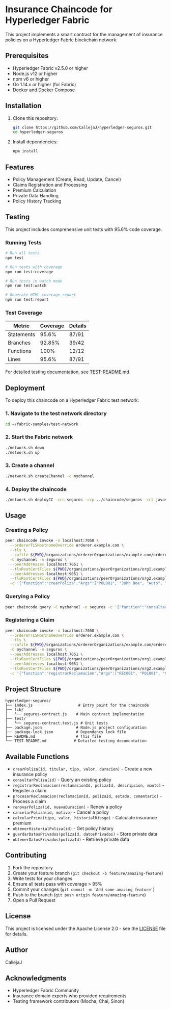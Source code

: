 # Insurance Chaincode for Hyperledger Fabric

This project implements a smart contract for the management of insurance policies on a Hyperledger Fabric blockchain network.

## Prerequisites

- Hyperledger Fabric v2.5.0 or higher
- Node.js v12 or higher
- npm v6 or higher
- Go 1.14.x or higher (for Fabric)
- Docker and Docker Compose

## Installation

1. Clone this repository:

   ```bash
   git clone https://github.com/CallejaJ/hyperledger-seguros.git
   cd hyperledger-seguros
   ```

2. Install dependencies:
   ```bash
   npm install
   ```

## Features

- Policy Management (Create, Read, Update, Cancel)
- Claims Registration and Processing
- Premium Calculation
- Private Data Handling
- Policy History Tracking

## Testing

This project includes comprehensive unit tests with 95.6% code coverage.

### Running Tests

```bash
# Run all tests
npm test

# Run tests with coverage
npm run test:coverage

# Run tests in watch mode
npm run test:watch

# Generate HTML coverage report
npm run test:report
```

### Test Coverage

| Metric     | Coverage | Details |
| ---------- | -------- | ------- |
| Statements | 95.6%    | 87/91   |
| Branches   | 92.85%   | 39/42   |
| Functions  | 100%     | 12/12   |
| Lines      | 95.6%    | 87/91   |

For detailed testing documentation, see [TEST-README.md](./TEST-README.md).

## Deployment

To deploy this chaincode on a Hyperledger Fabric test network:

### 1. Navigate to the test network directory

```bash
cd ~/fabric-samples/test-network
```

### 2. Start the Fabric network

```bash
./network.sh down
./network.sh up
```

### 3. Create a channel

```bash
./network.sh createChannel -c mychannel
```

### 4. Deploy the chaincode

```bash
./network.sh deployCC -ccn seguros -ccp ../chaincode/seguros -ccl javascript
```

## Usage

### Creating a Policy

```bash
peer chaincode invoke -o localhost:7050 \
  --ordererTLSHostnameOverride orderer.example.com \
  --tls \
  --cafile ${PWD}/organizations/ordererOrganizations/example.com/orderers/orderer.example.com/msp/tlscacerts/tlsca.example.com-cert.pem \
  -C mychannel -n seguros \
  --peerAddresses localhost:7051 \
  --tlsRootCertFiles ${PWD}/organizations/peerOrganizations/org1.example.com/peers/peer0.org1.example.com/tls/ca.crt \
  --peerAddresses localhost:9051 \
  --tlsRootCertFiles ${PWD}/organizations/peerOrganizations/org2.example.com/peers/peer0.org2.example.com/tls/ca.crt \
  -c '{"function":"crearPoliza","Args":["POL001", "John Doe", "Auto", "10000", "12"]}'
```

### Querying a Policy

```bash
peer chaincode query -C mychannel -n seguros -c '{"function":"consultarPoliza","Args":["POL001"]}'
```

### Registering a Claim

```bash
peer chaincode invoke -o localhost:7050 \
  --ordererTLSHostnameOverride orderer.example.com \
  --tls \
  --cafile ${PWD}/organizations/ordererOrganizations/example.com/orderers/orderer.example.com/msp/tlscacerts/tlsca.example.com-cert.pem \
  -C mychannel -n seguros \
  --peerAddresses localhost:7051 \
  --tlsRootCertFiles ${PWD}/organizations/peerOrganizations/org1.example.com/peers/peer0.org1.example.com/tls/ca.crt \
  --peerAddresses localhost:9051 \
  --tlsRootCertFiles ${PWD}/organizations/peerOrganizations/org2.example.com/peers/peer0.org2.example.com/tls/ca.crt \
  -c '{"function":"registrarReclamacion","Args":["REC001", "POL001", "Collision damage", "500"]}'
```

## Project Structure

```
hyperledger-seguros/
├── index.js                    # Entry point for the chaincode
├── lib/
│   └── seguros-contract.js    # Main contract implementation
├── test/
│   └── seguros-contract.test.js # Unit tests
├── package.json               # Node.js project configuration
├── package-lock.json          # Dependency lock file
├── README.md                  # This file
└── TEST-README.md            # Detailed testing documentation
```

## Available Functions

- `crearPoliza(id, titular, tipo, valor, duracion)` - Create a new insurance policy
- `consultarPoliza(id)` - Query an existing policy
- `registrarReclamacion(reclamacionId, polizaId, descripcion, monto)` - Register a claim
- `procesarReclamacion(reclamacionId, polizaId, estado, comentario)` - Process a claim
- `renovarPoliza(id, nuevaDuracion)` - Renew a policy
- `cancelarPoliza(id, motivo)` - Cancel a policy
- `calcularPrima(tipo, valor, historialRiesgo)` - Calculate insurance premium
- `obtenerHistorialPoliza(id)` - Get policy history
- `guardarDatosPrivados(polizaId, datosPrivados)` - Store private data
- `obtenerDatosPrivados(polizaId)` - Retrieve private data

## Contributing

1. Fork the repository
2. Create your feature branch (`git checkout -b feature/amazing-feature`)
3. Write tests for your changes
4. Ensure all tests pass with coverage > 95%
5. Commit your changes (`git commit -m 'Add some amazing feature'`)
6. Push to the branch (`git push origin feature/amazing-feature`)
7. Open a Pull Request

## License

This project is licensed under the Apache License 2.0 - see the [LICENSE](LICENSE) file for details.

## Author

CallejaJ

## Acknowledgments

- Hyperledger Fabric Community
- Insurance domain experts who provided requirements
- Testing framework contributors (Mocha, Chai, Sinon)
